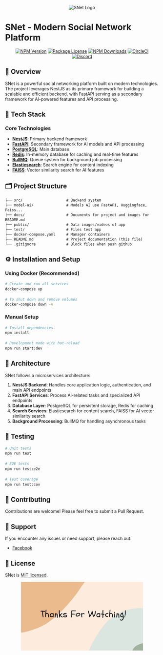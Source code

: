 <p align="center">
  <img src="docs/images/snet-logo.png" width="200" alt="SNet Logo" />
</p>

# SNet - Modern Social Network Platform

<p align="center">
  <a href="https://www.npmjs.com/~nestjscore" target="_blank"><img src="https://img.shields.io/npm/v/@nestjs/core.svg" alt="NPM Version" /></a>
  <a href="https://www.npmjs.com/~nestjscore" target="_blank"><img src="https://img.shields.io/npm/l/@nestjs/core.svg" alt="Package License" /></a>
  <a href="https://www.npmjs.com/~nestjscore" target="_blank"><img src="https://img.shields.io/npm/dm/@nestjs/common.svg" alt="NPM Downloads" /></a>
  <a href="https://circleci.com/gh/nestjs/nest" target="_blank"><img src="https://img.shields.io/circleci/build/github/nestjs/nest/master" alt="CircleCI" /></a>
  <a href="https://discord.gg/G7Qnnhy" target="_blank"><img src="https://img.shields.io/badge/discord-online-brightgreen.svg" alt="Discord"/></a>
</p>

## 🚀 Overview

SNet is a powerful social networking platform built on modern technologies. The project leverages NestJS as its primary framework for building a scalable and efficient backend, with FastAPI serving as a secondary framework for AI-powered features and API processing.

## 🔧 Tech Stack

### Core Technologies

- **[NestJS](https://nestjs.com/)**: Primary backend framework
- **[FastAPI](https://fastapi.tiangolo.com/)**: Secondary framework for AI models and API processing
- **[PostgreSQL](https://www.postgresql.org/)**: Main database
- **[Redis](https://redis.io/)**: In-memory database for caching and real-time features
- **[BullMQ](https://docs.bullmq.io/)**: Queue system for background job processing
- **[Elasticsearch](https://www.elastic.co/)**: Search engine for content indexing
- **[FAISS](https://github.com/facebookresearch/faiss)**: Vector similarity search for AI features

## 🗂️ Project Structure

```
├── src/                    # Backend system
├── model-ai/               # Models AI use FastAPI, Huggingface, Faiss...
├── docs/                   # Documents for project and images for README.md
├── public/                 # Data images/videos of app
├── test/                   # Files test app
├── docker-compose.yaml     # Manager containers
├── README.md               # Project documentation (this file)
└── .gitignore              # Block files when push github
```

## ⚙️ Installation and Setup

### Using Docker (Recommended)

```bash
# Create and run all services
docker-compose up

# To shut down and remove volumes
docker-compose down -v
```

### Manual Setup

```bash
# Install dependencies
npm install

# Development mode with hot-reload
npm run start:dev
```

## 🔄 Architecture

SNet follows a microservices architecture:

1. **NestJS Backend**: Handles core application logic, authentication, and main API endpoints
2. **FastAPI Services**: Process AI-related tasks and specialized API endpoints
3. **Database Layer**: PostgreSQL for persistent storage, Redis for caching
4. **Search Services**: Elasticsearch for content search, FAISS for AI vector similarity search
5. **Background Processing**: BullMQ for handling asynchronous tasks

## 🧪 Testing

```bash
# Unit tests
npm run test

# E2E tests
npm run test:e2e

# Test coverage
npm run test:cov
```

## 🤝 Contributing

Contributions are welcome! Please feel free to submit a Pull Request.

## 💬 Support

If you encounter any issues or need support, please reach out:

- [Facebook](https://www.facebook.com/ntthanh2603)

## 📜 License

SNet is [MIT licensed](LICENSE).

<p align="center">
  <img src="docs/images/thanks-for-watching.jpg" alt="Thanks for watching" width="400" />
</p>
